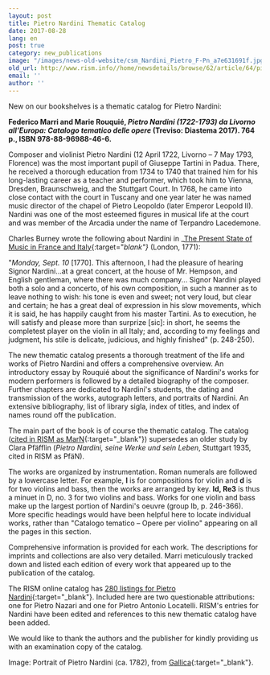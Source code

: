 ```yaml
---
layout: post
title: Pietro Nardini Thematic Catalog
date: 2017-08-28
lang: en
post: true
category: new_publications
image: "/images/news-old-website/csm_Nardini_Pietro_F-Pn_a7e631691f.jpg"
old_url: http://www.rism.info//home/newsdetails/browse/62/article/64/pietro-nardini-thematic-catalog.html
email: ''
author: ''
---
```



New on our bookshelves is a thematic catalog for Pietro Nardini:

**Federico Marri and Marie Rouquié, _Pietro Nardini (1722-1793) da Livorno all’Europa: Catalogo tematico delle opere_ (Treviso: Diastema 2017). 764 p., ISBN 978-88-96988-46-6.**

Composer and violinist Pietro Nardini (12 April 1722, Livorno – 7 May 1793, Florence) was the most important pupil of Giuseppe Tartini in Padua. There, he received a thorough education from 1734 to 1740 that trained him for his long-lasting career as a teacher and performer, which took him to Vienna, Dresden, Braunschweig, and the Stuttgart Court. In 1768, he came into close contact with the court in Tuscany and one year later he was named music director of the chapel of Pietro Leopoldo (later Emperor Leopold II). Nardini was one of the most esteemed figures in musical life at the court and was member of the Arcadia under the name of Terpandro Lacedemone.

Charles Burney wrote the following about Nardini in _[The Present State of Music in France and Italy](https://archive.org/stream/presentstateofmuburne#page/248/mode/2up/search/This+afternoon%2C+I+had+the+pleasure){:target="_blank"}_ (London, 1771):

"_Monday, Sept. 10_ [1770]. This afternoon, I had the pleasure of hearing Signor Nardini...at a great concert, at the house of Mr. Hempson, and English gentleman, where there was much company... Signor Nardini played both a solo and a concerto, of his own composition, in such a manner as to leave nothing to wish: his tone is even and sweet; not very loud, but clear and certain; he has a great deal of expression in his slow movements, which it is said, he has happily caught from his master Tartini. As to execution, he will satisfy and please more than surprize [sic]: in short, he seems the completest player on the violin in all Italy; and, according to my feelings and judgment, his stile is delicate, judicious, and highly finished" (p. 248-250).

The new thematic catalog presents a thorough treatment of the life and works of Pietro Nardini and offers a comprehensive overview. An introductory essay by Rouquié about the significance of Nardini's works for modern performers is followed by a detailed biography of the composer. Further chapters are dedicated to Nardini's students, the dating and transmission of the works, autograph letters, and portraits of Nardini. An extensive bibliography, list of library sigla, index of titles, and index of names round off the publication.

The main part of the book is of course the thematic catalog. The catalog ([cited in RISM as MarN](https://opac.rism.info/search?View=rism&q=MarN){:target="_blank"}) supersedes an older study by Clara Pfäfflin (_Pietro Nardini, seine Werke und sein Leben_, Stuttgart 1935, cited in RISM as PfäN).

The works are organized by instrumentation. Roman numerals are followed by a lowercase letter. For example, **I** is for compositions for violin and **d** is for two violins and bass, then the works are arranged by key. **Id, Re3** is thus a minuet in D, no. 3 for two violins and bass. Works for one violin and bass make up the largest portion of Nardini's oeuvre (group Ib, p. 246-366). More specific headings would have been helpful here to locate individual works, rather than "Catalogo tematico – Opere per violino" appearing on all the pages in this section.

Comprehensive information is provided for each work. The descriptions for imprints and collections are also very detailed. Marri meticulously tracked down and listed each edition of every work that appeared up to the publication of the catalog.

The RISM online catalog has [280 listings for Pietro Nardini](https://opac.rism.info/search?View=rism&author=Nardini+Pietro){:target="_blank"}. Included here are two questionable attributions: one for Pietro Nazari and one for Pietro Antonio Locatelli. RISM's entries for Nardini have been edited and references to this new thematic catalog have been added.

We would like to thank the authors and the publisher for kindly providing us with an examination copy of the catalog.



Image: Portrait of Pietro Nardini (ca. 1782), from [Gallica](http://gallica.bnf.fr/ark:/12148/btv1b8422944h/f1.item){:target="_blank"}.

<script type="text/javascript">var switchTo5x=true;</script><script type="text/javascript" src="http://w.sharethis.com/button/buttons.js"></script><script type="text/javascript">stLight.options({publisher: "9b601438-1ce1-49d8-bfd7-9cff5df54c17", doNotHash: false, doNotCopy: false, hashAddressBar: false});</script>